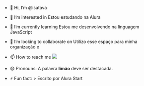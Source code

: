 - 👋 Hi, I’m @isatava
- 👀 I’m interested in Estou estudando na Alura
- 🌱 I’m currently learning Estou me desenvolvendo na linguagem JavaScript
- 💞️ I’m looking to collaborate on Utilizo esse espaço para minha organização e
- 📫 How to reach me ![](link)

- 😄 Pronouns: A palavra **limão** deve ser destacada.

- ⚡ Fun fact: > Escrito por Alura Start


<!---
isatava/isatava is a ✨ special ✨ repository because its `README.md` (this file) appears on your GitHub profile.
You can click the Preview link to take a look at your changes.
--->
